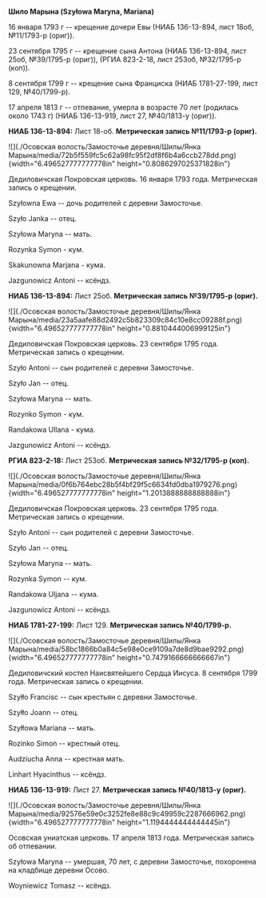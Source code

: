 **Шило Марына (Szyłowa Maryna, Mariana)**

16 января 1793 г -- крещение дочери Евы (НИАБ 136-13-894, лист 18об,
№11/1793-р (ориг)).

23 сентября 1795 г -- крещение сына Антона (НИАБ 136-13-894, лист 25об,
№39/1795-р (ориг)), (РГИА 823-2-18, лист 253об, №32/1795-р (коп)).

8 сентября 1799 г -- крещение сына Франциска (НИАБ 1781-27-199, лист
129, №40/1799-р).

17 апреля 1813 г -- отпевание, умерла в возрасте 70 лет (родилась около
1743 г) (НИАБ 136-13-919, лист 27, №40/1813-у (ориг)).

**НИАБ 136-13-894:** Лист 18-об. **Метрическая запись №11/1793-р
(ориг).**

![](./Осовская волость/Замосточье деревня/Шилы/Янка Марына/media/72b5f559fc5c62a98fc95f2df8f6b4a6ccb278dd.png){width="6.496527777777778in"
height="0.8086297025371828in"}

Дедиловичская Покровская церковь. 16 января 1793 года. Метрическая
запись о крещении.

Szyłowna Ewa -- дочь родителей с деревни Замосточье.

Szyło Janka -- отец.

Szyłowa Maryna -- мать.

Rozynka Symon - кум.

Skakunowna Marjana - кума.

Jazgunowicz Antoni -- ксёндз.

**НИАБ 136-13-894:** Лист 25об. **Метрическая запись №39/1795-р
(ориг).**

![](./Осовская волость/Замосточье деревня/Шилы/Янка Марына/media/23a5aafe88d2492c5b823309c84c10e8cc09288f.png){width="6.496527777777778in"
height="0.8810444006999125in"}

Дедиловичская Покровская церковь. 23 сентября 1795 года. Метрическая
запись о крещении.

Szyło Antoni -- сын родителей с деревни Замосточье.

Szyło Jan -- отец.

Szyłowa Maryna -- мать.

Rozynko Symon - кум.

Randakowa Ullana - кума.

Jazgunowicz Antoni -- ксёндз.

**РГИА 823-2-18:** Лист 253об. **Метрическая запись №32/1795-р (коп).**

![](./Осовская волость/Замосточье деревня/Шилы/Янка Марына/media/0f6b764ebc28b5f4bf29f5c6634fd0dba1979276.png){width="6.496527777777778in"
height="1.2013888888888888in"}

Дедиловичская Покровская церковь. 23 сентября 1795 года. Метрическая
запись о крещении.

Szyło Antoni -- сын родителей с деревни Замосточье.

Szyło Jan -- отец.

Szyłowa Maryna -- мать.

Rozynka Symon -- кум.

Randakowa Uljana -- кума.

Jazgunowicz Antoni -- ксёндз.

**НИАБ 1781-27-199:** Лист 129. **Метрическая запись №40/1799-р.**

![](./Осовская волость/Замосточье деревня/Шилы/Янка Марына/media/58bc1866b0a84c5e98e0ce9109a7de8d9bae9292.png){width="6.496527777777778in"
height="0.7479166666666667in"}

Дедиловичский костел Наисвятейшего Сердца Иисуса. 8 сентября 1799 года.
Метрическая запись о крещении.

Szyłło Francisc -- сын крестьян с деревни Замосточье.

Szyłło Joann -- отец.

Szyłłowa Mariana -- мать.

Rozinko Simon -- крестный отец.

Audziucha Anna -- крестная мать.

Linhart Hyacinthus -- ксёндз.

**НИАБ 136-13-919:** Лист 27. **Метрическая запись №40/1813-у (ориг).**

![](./Осовская волость/Замосточье деревня/Шилы/Янка Марына/media/92576e59e0c3252fe8e88c9c49959c2287666962.png){width="6.496527777777778in"
height="1.1194444444444445in"}

Осовская униатская церковь. 17 апреля 1813 года. Метрическая запись об
отпевании.

Szyłowa Maryna -- умершая, 70 лет, с деревни Замосточье, похоронена на
кладбище деревни Осово.

Woyniewicz Tomasz -- ксёндз.
